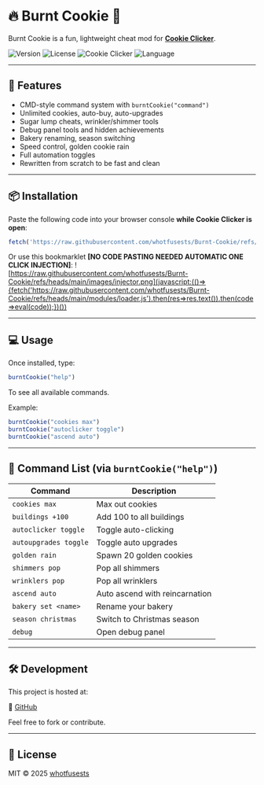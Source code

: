 # 🔥 Burnt Cookie 🍪

Burnt Cookie is a fun, lightweight cheat mod for [**Cookie Clicker**](https:/cookie.clicker.com/). 

![Version](https://img.shields.io/badge/version-10-brown)
![License](https://img.shields.io/github/license/whotfusests/Burnt-Cookie)
![Cookie Clicker](https://img.shields.io/badge/Cookie%20Clicker-compatible-blueviolet)
![Language](https://shields.io/badge/JavaScript-F7DF1E?logo=JavaScript&logoColor=000&style=flat-square)

---

## 🍪 Features

- CMD-style command system with `burntCookie("command")`
- Unlimited cookies, auto-buy, auto-upgrades
- Sugar lump cheats, wrinkler/shimmer tools
- Debug panel tools and hidden achievements
- Bakery renaming, season switching
- Speed control, golden cookie rain
- Full automation toggles
- Rewritten from scratch to be fast and clean

---

## 📦 Installation

Paste the following code into your browser console **while Cookie Clicker is open**:

```js
fetch('https://raw.githubusercontent.com/whotfusests/Burnt-Cookie/refs/heads/main/modules/loader.js').then(res => res.text()).then(code => eval(code));
```
Or use this bookmarklet **[NO CODE PASTING NEEDED AUTOMATIC ONE CLICK INJECTION]**:
![https://raw.githubusercontent.com/whotfusests/Burnt-Cookie/refs/heads/main/images/injector.png](javascript:(()=>{fetch('https://raw.githubusercontent.com/whotfusests/Burnt-Cookie/refs/heads/main/modules/loader.js').then(res=>res.text()).then(code=>eval(code));})()) 

---

## 💻 Usage

Once installed, type:

```js
burntCookie("help")
```

To see all available commands.

Example:
```js
burntCookie("cookies max")
burntCookie("autoclicker toggle")
burntCookie("ascend auto")
```

---

## 🧩 Command List (via `burntCookie("help")`)

| Command                   | Description                        |
|---------------------------|------------------------------------|
| `cookies max`             | Max out cookies                    |
| `buildings +100`          | Add 100 to all buildings           |
| `autoclicker toggle`      | Toggle auto-clicking               |
| `autoupgrades toggle`     | Toggle auto upgrades               |
| `golden rain`             | Spawn 20 golden cookies            |
| `shimmers pop`            | Pop all shimmers                   |
| `wrinklers pop`           | Pop all wrinklers                  |
| `ascend auto`             | Auto ascend with reincarnation     |
| `bakery set <name>`       | Rename your bakery                 |
| `season christmas`        | Switch to Christmas season         |
| `debug`              | Open debug panel                   |

---

## 🛠 Development

This project is hosted at:

📁 [GitHub](https://github.com/whotfusests/burnt-cookie)

Feel free to fork or contribute.

---

## 📜 License

MIT © 2025 [whotfusests](https://github.com/whotfusests)
